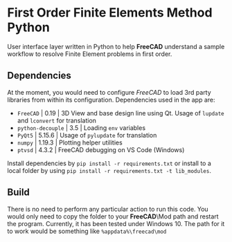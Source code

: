 # First Order Finite Elements Method Python

User interface layer written in Python to help __FreeCAD__ understand a sample workflow to resolve Finite Element problems in first order.

## Dependencies

At the moment, you would need to configure _FreeCAD_ to load 3rd party libraries from within its configuration. Dependencies used in the app are:

- `FreeCAD`         |   0.19 | 3D View and base design line using Qt. Usage of `lupdate` and `lconvert` for translation
- `python-decouple` |    3.5 | Loading `env` variables
- `PyQt5`           | 5.15.6 | Usage of `pylupdate` for translation
- `numpy`           | 1.19.3 | Plotting helper utilities
- `ptvsd`           |  4.3.2 | FreeCAD debugging on VS Code (Windows)

Install dependencies by `pip install -r requirements.txt` or install to a local folder by using `pip install -r requirements.txt -t lib_modules`.

## Build
There is no need to perform any particular action to run this code. You would only need to copy the folder to your __FreeCAD__\Mod path and restart the program. Currently, it has been tested under Windows 10. The path for it to work would be something like `%appdata%\freecad\mod`

